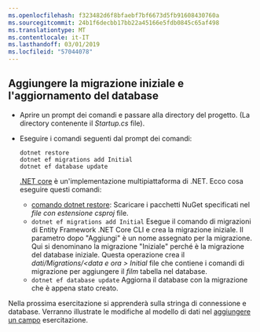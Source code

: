 ```yaml
---
ms.openlocfilehash: f323482d6f8bfaebf7bf6673d5fb91608430760a
ms.sourcegitcommit: 24b1f6decbb17bb22a45166e5fdb0845c65af498
ms.translationtype: MT
ms.contentlocale: it-IT
ms.lasthandoff: 03/01/2019
ms.locfileid: "57044078"
---
```

## <a name="add-initial-migration-and-update-the-database"></a>Aggiungere la migrazione iniziale e l'aggiornamento del database

* Aprire un prompt dei comandi e passare alla directory del progetto. (La directory contenente il *Startup.cs* file).

* Eseguire i comandi seguenti dal prompt dei comandi:

  ```console
  dotnet restore
  dotnet ef migrations add Initial
  dotnet ef database update
  ```
  
  [.NET core](/dotnet/core/tools/index) è un'implementazione multipiattaforma di .NET. Ecco cosa eseguire questi comandi:

  * [comando dotnet restore](/dotnet/core/tools/dotnet-restore): Scaricare i pacchetti NuGet specificati nel *file con estensione csproj* file.
  * `dotnet ef migrations add Initial` Esegue il comando di migrazioni di Entity Framework .NET Core CLI e crea la migrazione iniziale. Il parametro dopo "Aggiungi" è un nome assegnato per la migrazione. Qui si denominano la migrazione "Iniziale" perché è la migrazione del database iniziale. Questa operazione crea il *dati/Migrations/\<data e ora > Initial* file che contiene i comandi di migrazione per aggiungere il *film* tabella nel database.
  * `dotnet ef database update`  Aggiorna il database con la migrazione che è appena stato creato.

Nella prossima esercitazione si apprenderà sulla stringa di connessione e database. Verranno illustrate le modifiche al modello di dati nel [aggiungere un campo](xref:tutorials/first-mvc-app/new-field) esercitazione.
